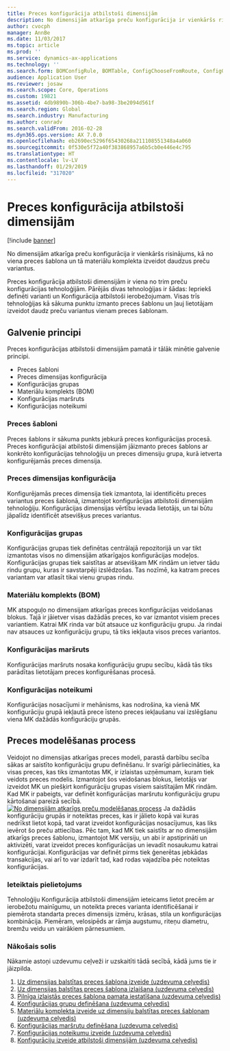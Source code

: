 ```yaml
---
title: Preces konfigurācija atbilstoši dimensijām
description: No dimensijām atkarīga preču konfigurācija ir vienkāršs risinājums, kā no viena preces šablona un tā materiālu komplekta izveidot daudzus preču variantus.
author: cvocph
manager: AnnBe
ms.date: 11/03/2017
ms.topic: article
ms.prod: ''
ms.service: dynamics-ax-applications
ms.technology: ''
ms.search.form: BOMConfigRule, BOMTable, ConfigChooseFromRoute, ConfigGroup, ConfigHierarchy, EcoResDimensionBasedConfiguration
audience: Application User
ms.reviewer: josaw
ms.search.scope: Core, Operations
ms.custom: 19821
ms.assetid: 4db9890b-306b-4be7-ba98-3be2094d561f
ms.search.region: Global
ms.search.industry: Manufacturing
ms.author: conradv
ms.search.validFrom: 2016-02-28
ms.dyn365.ops.version: AX 7.0.0
ms.openlocfilehash: eb2690ec5296f65430268a211108551348a4a060
ms.sourcegitcommit: 0f530e5f72a40f383868957a6b5cb0e446e4c795
ms.translationtype: HT
ms.contentlocale: lv-LV
ms.lasthandoff: 01/29/2019
ms.locfileid: "317020"
---
```

# <a name="dimension-based-product-configuration"></a>Preces konfigurācija atbilstoši dimensijām

[!include [banner](../includes/banner.md)]

No dimensijām atkarīga preču konfigurācija ir vienkāršs risinājums, kā no viena preces šablona un tā materiālu komplekta izveidot daudzus preču variantus.

Preces konfigurācija atbilstoši dimensijām ir viena no trim preču konfigurācijas tehnoloģijām. Pārējās divas tehnoloģijas ir šādas: Iepriekš definēti varianti un Konfigurācija atbilstoši ierobežojumam. Visas trīs tehnoloģijas kā sākuma punktu izmanto preces šablonu un ļauj lietotājam izveidot daudz preču variantus vienam preces šablonam.

## <a name="key-concepts"></a>Galvenie principi
Preces konfigurācijas atbilstoši dimensijām pamatā ir tālāk minētie galvenie principi.

-   Preces šabloni
-   Preces dimensijas konfigurācija
-   Konfigurācijas grupas
-   Materiālu komplekts (BOM)
-   Konfigurācijas maršruts
-   Konfigurācijas noteikumi

### <a name="product-masters"></a>Preces šabloni

Preces šablons ir sākuma punkts jebkurā preces konfigurācijas procesā. Preces konfigurācijai atbilstoši dimensijām jāizmanto preces šablons ar konkrēto konfigurācijas tehnoloģiju un preces dimensiju grupa, kurā ietverta konfigurējamās preces dimensija.

### <a name="configuration-product-dimension"></a>Preces dimensijas konfigurācija

Konfigurējamās preces dimensija tiek izmantota, lai identificētu preces variantus preces šablonā, izmantojot konfigurācijas atbilstoši dimensijām tehnoloģiju. Konfigurācijas dimensijas vērtību ievada lietotājs, un tai būtu jāpalīdz identificēt atsevišķus preces variantus.

### <a name="configuration-groups"></a>Konfigurācijas grupas

Konfigurācijas grupas tiek definētas centrālajā repozitorijā un var tikt izmantotas visos no dimensijām atkarīgajos konfigurācijas modeļos. Konfigurācijas grupas tiek saistītas ar atsevišķam MK rindām un ietver tādu rindu grupu, kuras ir savstarpēji izslēdzošas. Tas nozīmē, ka katram preces variantam var atlasīt tikai vienu grupas rindu.

### <a name="bill-of-materials-bom"></a>Materiālu komplekts (BOM)

MK atspoguļo no dimensijam atkarīgas preces konfigurācijas veidošanas blokus. Tajā ir jāietver visas dažādās preces, ko var izmantot visiem preces variantiem. Katrai MK rinda var būt atsauce uz konfigurāciju grupu. Ja rindai nav atsauces uz konfigurāciju grupu, tā tiks iekļauta visos preces variantos.

### <a name="configuration-route"></a>Konfigurācijas maršruts

Konfigurācijas maršruts nosaka konfigurāciju grupu secību, kādā tās tiks parādītas lietotājam preces konfigurēšanas procesā.

### <a name="configuration-rules"></a>Konfigurācijas noteikumi

Konfigurācijas nosacījumi ir mehānisms, kas nodrošina, ka vienā MK konfigurāciju grupā iekļautā prece īsteno preces iekļaušanu vai izslēgšanu viena MK dažādās konfigurāciju grupās.

## <a name="product-modeling-process"></a>Preces modelēšanas process
Veidojot no dimensijas atkarīgas preces modeli, parastā darbību secība sākas ar saistīto konfigurāciju grupu definēšanu. Ir svarīgi pārliecināties, ka visas preces, kas tiks izmantotas MK, ir izlaistas uzņēmumam, kuram tiek veidots preces modelis. Izmantojot šos veidošanas blokus, lietotājs var izveidot MK un piešķirt konfigurāciju grupas visiem saistītajām MK rindām. Kad MK ir pabeigts, var definēt konfigurācijas maršrutu konfigurāciju grupu kārtošanai pareizā secībā. [![No dimensijām atkarīgs preču modelēšanas process](./media/dimension-based-product-modeling-process-v1.png)](./media/dimension-based-product-modeling-process-v1.png) Ja dažādās konfigurāciju grupās ir noteiktas preces, kas ir jālieto kopā vai kuras nedrīkst lietot kopā, tad varat izveidot konfigurācijas nosacījumus, kas liks ievērot šo preču attiecības. Pēc tam, kad MK tiek saistīts ar no dimensijām atkarīgs preces šablonu, izmantojot MK versiju, un abi ir apstiprināti un aktivizēti, varat izveidot preces konfigurācijas un ievadīt nosaukumu katrai konfigurācijai. Konfigurācijas var definēt pirms tiek ģenerētas jebkādas transakcijas, vai arī to var izdarīt tad, kad rodas vajadzība pēc noteiktas konfigurācijas.

### <a name="suggested-use"></a>Ieteiktais pielietojums

Tehnoloģiju Konfigurācija atbilstoši dimensijām ieteicams lietot precēm ar ierobežotu mainīgumu, un noteikta preces varianta identificēšanai ir piemērota standarta preces dimensijs izmēru, krāsas, stila un konfigurācijas kombinācija. Piemēram, velosipēds ar rāmja augstumu, riteņu diametru, bremžu veidu un vairākiem pārnesumiem.

### <a name="next-step"></a>Nākošais solis 

Nākamie astoņi uzdevumu ceļveži ir uzskaitīti tādā secībā, kādā jums tie ir jāizpilda. 

1.  [Uz dimensijas balstītas preces šablona izveide (uzdevuma ceļvedis)](tasks/create-dimension-based-product-master.md)
2.  [Uz dimensijas balstītas preces šablona izlaišana (uzdevuma ceļvedis)](tasks/release-dimension-based-product-master.md)
3.  [Pilnīga izlaistās preces šablona pamata iestatīšana (uzdevuma ceļvedis)](tasks/complete-basic-setup-released-product-master.md)
4.  [Konfigurācijas grupu definēšana (uzdevuma ceļvedis)](tasks/define-configuration-groups.md)
5.  [Materiālu komplekta izveide uz dimensiju balstītas preces šablonam (uzdevuma ceļvedis)](tasks/create-bill-materials-dimension-based-product-master.md)
6.  [Konfigurācijas maršrutu definēšana (uzdevuma ceļvedis)](tasks/define-configuration-route.md)
7.  [Konfigurācijas noteikumu izveide (uzdevuma ceļvedis)](tasks/create-configuration-rules.md)
8.  [Konfigurāciju izveide atbilstoši dimensijām (uzdevuma ceļvedis)](tasks/create-dimension-based-configurations.md)

